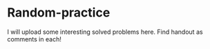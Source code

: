 # Random-practice

I will upload some interesting solved problems here. Find handout as comments in each!